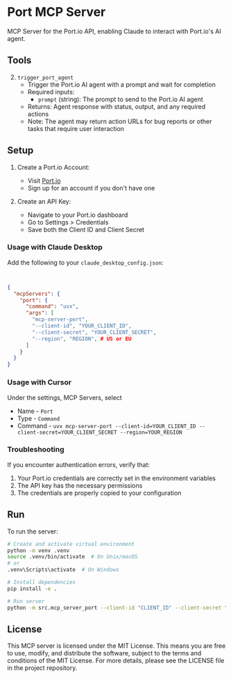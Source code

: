 # Port MCP Server

MCP Server for the Port.io API, enabling Claude to interact with Port.io's AI agent.

## Tools

2. `trigger_port_agent`
   - Trigger the Port.io AI agent with a prompt and wait for completion
   - Required inputs:
     - `prompt` (string): The prompt to send to the Port.io AI agent
   - Returns: Agent response with status, output, and any required actions
   - Note: The agent may return action URLs for bug reports or other tasks that require user interaction

## Setup

1. Create a Port.io Account:
   - Visit [Port.io](https://www.getport.io/)
   - Sign up for an account if you don't have one

2. Create an API Key:
   - Navigate to your Port.io dashboard
   - Go to Settings > Credentials
   - Save both the Client ID and Client Secret

### Usage with Claude Desktop

Add the following to your `claude_desktop_config.json`:

```json


{
  "mcpServers": {
    "port": {
      "command": "uvx",
      "args": [
        "mcp-server-port",
        "--client-id", "YOUR_CLIENT_ID",
        "--client-secret", "YOUR_CLIENT_SECRET",
        "--region", "REGION", # US or EU
      ]
    }
  }
} 
```

### Usage with Cursor

Under the settings, MCP Servers, select
* Name - `Port`
* Type - `Command`
* Command - `uvx mcp-server-port --client-id=YOUR_CLIENT_ID --client-secret=YOUR_CLIENT_SECRET --region=YOUR_REGION`

### Troubleshooting

If you encounter authentication errors, verify that:
1. Your Port.io credentials are correctly set in the environment variables
2. The API key has the necessary permissions
3. The credentials are properly copied to your configuration

## Run

To run the server:

```bash
# Create and activate virtual environment
python -m venv .venv
source .venv/bin/activate  # On Unix/macOS
# or
.venv\Scripts\activate  # On Windows

# Install dependencies
pip install -e .

# Run server
python -m src.mcp_server_port --client-id "CLIENT_ID" --client-secret "CLIENT_SECRET" --region "REGION"
```

## License

This MCP server is licensed under the MIT License. This means you are free to use, modify, and distribute the software, subject to the terms and conditions of the MIT License. For more details, please see the LICENSE file in the project repository.